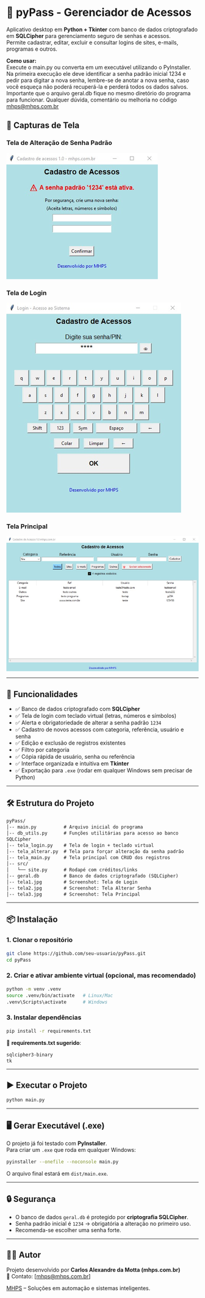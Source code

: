 # 🔑 pyPass - Gerenciador de Acessos

Aplicativo desktop em **Python + Tkinter** com banco de dados criptografado em **SQLCipher** para gerenciamento seguro de senhas e acessos.  
Permite cadastrar, editar, excluir e consultar logins de sites, e-mails, programas e outros.

<strong>Como usar:</strong><br>
  Execute o main.py ou converta em um executável utilizando o PyInstaller.
  Na primeira execução ele deve identificar a senha padrão inicial 1234 e pedir para digitar a nova senha, lembre-se de anotar a nova senha, caso você esqueça não poderá recuperá-la e perderá todos os dados salvos.
  Importante que o arquivo geral.db fique no mesmo diretório do programa para funcionar.
  Qualquer dúvida, comentário ou melhoria no código mhps@mhps.com.br

## 📸 Capturas de Tela
### Tela de Alteração de Senha Padrão
![Tela Login](tela1.jpg)

### Tela de Login
![Tela Alterar Senha](tela2.jpg)

### Tela Principal
![Tela Principal](tela3.jpg)

---

## 🚀 Funcionalidades
- ✅ Banco de dados criptografado com **SQLCipher**
- ✅ Tela de login com teclado virtual (letras, números e símbolos)
- ✅ Alerta e obrigatoriedade de alterar a senha padrão `1234`
- ✅ Cadastro de novos acessos com categoria, referência, usuário e senha
- ✅ Edição e exclusão de registros existentes
- ✅ Filtro por categoria
- ✅ Cópia rápida de usuário, senha ou referência
- ✅ Interface organizada e intuitiva em **Tkinter**
- ✅ Exportação para `.exe` (rodar em qualquer Windows sem precisar de Python)

---

## 🛠️ Estrutura do Projeto
```
pyPass/
│-- main.py          # Arquivo inicial do programa
│-- db_utils.py      # Funções utilitárias para acesso ao banco SQLCipher
│-- tela_login.py    # Tela de login + teclado virtual
│-- tela_alterar.py  # Tela para forçar alteração da senha padrão
│-- tela_main.py     # Tela principal com CRUD dos registros
│-- src/
│   └── site.py      # Rodapé com créditos/links
│-- geral.db         # Banco de dados criptografado (SQLCipher)
│-- tela1.jpg        # Screenshot: Tela de Login
│-- tela2.jpg        # Screenshot: Tela Alterar Senha
│-- tela3.jpg        # Screenshot: Tela Principal
```

---

## 📦 Instalação

### 1. Clonar o repositório
```bash
git clone https://github.com/seu-usuario/pyPass.git
cd pyPass
```

### 2. Criar e ativar ambiente virtual (opcional, mas recomendado)
```bash
python -m venv .venv
source .venv/bin/activate   # Linux/Mac
.venv\Scripts\activate      # Windows
```

### 3. Instalar dependências
```bash
pip install -r requirements.txt
```

📌 **requirements.txt sugerido**:
```
sqlcipher3-binary
tk
```

---

## ▶️ Executar o Projeto
```bash
python main.py
```

---

## 🖥️ Gerar Executável (.exe)

O projeto já foi testado com **PyInstaller**.  
Para criar um `.exe` que roda em qualquer Windows:

```bash
pyinstaller --onefile --noconsole main.py
```

O arquivo final estará em `dist/main.exe`.

---

## 🔒 Segurança
- O banco de dados `geral.db` é protegido por **criptografia SQLCipher**.
- Senha padrão inicial é `1234` → obrigatória a alteração no primeiro uso.
- Recomenda-se escolher uma senha forte.

---

## 👨‍💻 Autor
Projeto desenvolvido por **Carlos Alexandre da Motta (mhps.com.br)**  
📧 Contato: [mhps@mhps.com.br]

[MHPS](https://www.mhps.com.br) – Soluções em automação e sistemas inteligentes.


